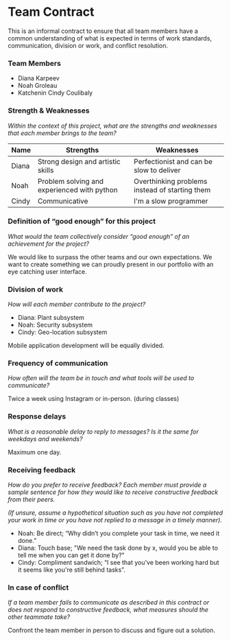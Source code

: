 # Team Contract

This is an informal contract to ensure that all team members have a common understanding of what is expected in terms of work standards, communication, division or work, and conflict resolution.

### Team Members

- Diana Karpeev
- Noah Groleau
- Katchenin Cindy Coulibaly

### Strength & Weaknesses

*Within the context of this project, what are the strengths and weaknesses that each member brings to the team?*

| Name  | Strengths                                   | Weaknesses                                     |
|-------|---------------------------------------------|------------------------------------------------|
| Diana | Strong design and artistic skills           | Perfectionist and can be slow to deliver       |
| Noah  | Problem solving and experienced with python | Overthinking problems instead of starting them |
| Cindy | Communicative                               | I'm a slow programmer                          |


### Definition of “good enough” for this project

*What would the team collectively consider “good enough” of an achievement for the project?*

We would like to surpass the other teams and our own expectations. We want to create something we can proudly present in our portfolio with an eye catching user interface.

### Division of work

*How will each member contribute to the project?*

- Diana: Plant subsystem
- Noah: Security subsystem 
- Cindy: Geo-location subsystem

Mobile application development will be equally divided.

### Frequency of communication

*How often will the team be in touch and what tools will be used to communicate?*

Twice a week using Instagram or in-person. (during classes)

### Response delays

*What is a reasonable delay to reply to messages? Is it the same for weekdays and weekends?*

Maximum one day.

### Receiving feedback

*How do you prefer to receive feedback? Each member must provide a sample sentence for how they would like to receive constructive feedback from their peers.*

*(If unsure, assume a hypothetical situation such as you have not completed your work in time or you have not replied to a message in a timely manner).*

- Noah: Be direct; “Why didn’t you complete your task in time, we need it done.”
- Diana: Touch base; "We need the task done by x, would you be able to tell me when you can get it done by?" 
- Cindy: Compliment sandwich; “I see that you’ve been working hard but it seems like you're still behind tasks”.

### In case of conflict

*If a team member fails to communicate as described in this contract or does not respond to constructive feedback, what measures should the other teammate take?*

Confront the team member in person to discuss and figure out a solution.
